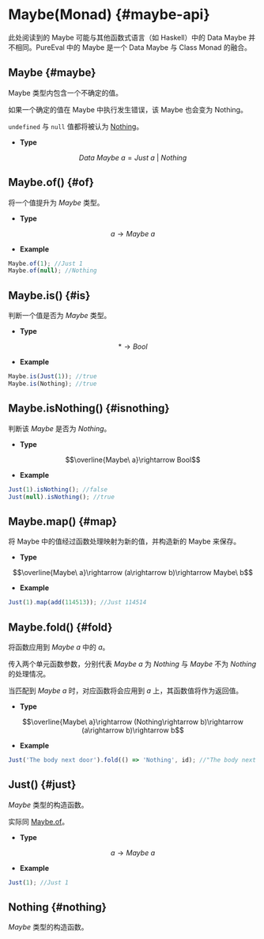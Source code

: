 # Maybe(Monad) {#maybe-api}

此处阅读到的 Maybe 可能与其他函数式语言（如 Haskell）中的 Data Maybe 并不相同。PureEval 中的 Maybe 是一个 Data Maybe 与 Class Monad 的融合。

## Maybe {#maybe}

Maybe 类型内包含一个不确定的值。

如果一个确定的值在 Maybe 中执行发生错误，该 Maybe 也会变为 Nothing。

`undefined` 与 `null` 值都将被认为 [Nothing](#Noting)。

-   **Type**

$$Data\ Maybe\ a=Just\ a\ |\ Nothing$$

## Maybe.of() {#of}

将一个值提升为 $Maybe$ 类型。

-   **Type**

$$a\rightarrow Maybe\ a$$

-   **Example**

```js
Maybe.of(1); //Just 1
Maybe.of(null); //Nothing
```

## Maybe.is() {#is}

判断一个值是否为 $Maybe$ 类型。

-   **Type**

$$*\rightarrow Bool$$

-   **Example**

```js
Maybe.is(Just(1)); //true
Maybe.is(Nothing); //true
```

## Maybe.isNothing() {#isnothing}

判断该 $Maybe$ 是否为 $Nothing$。

-   **Type**

$$\overline{Maybe\ a}\rightarrow Bool$$

-   **Example**

```js
Just(1).isNothing(); //false
Just(null).isNothing(); //true
```

## Maybe.map() {#map}

将 Maybe 中的值经过函数处理映射为新的值，并构造新的 Maybe 来保存。

-   **Type**

$$\overline{Maybe\ a}\rightarrow (a\rightarrow b)\rightarrow Maybe\ b$$

-   **Example**

```js
Just(1).map(add(114513)); //Just 114514
```

## Maybe.fold() {#fold}

将函数应用到 $Maybe\ a$ 中的 $a$。

传入两个单元函数参数，分别代表 $Maybe\ a$ 为 $Nothing$ 与 $Maybe$ 不为 $Nothing$ 的处理情况。

当匹配到 $Maybe\ a$ 时，对应函数将会应用到 $a$ 上，其函数值将作为返回值。

-   **Type**

$$\overline{Maybe\ a}\rightarrow (Nothing\rightarrow b)\rightarrow (a\rightarrow b)\rightarrow b$$

-   **Example**

```js
Just('The body next door').fold(() => 'Nothing', id); //"The body next door"
```

## Just() {#just}

$Maybe$ 类型的构造函数。

实际同 [Maybe.of](#of)。

-   **Type**

$$a\rightarrow Maybe\ a$$

-   **Example**

```js
Just(1); //Just 1
```

## Nothing {#nothing}

$Maybe$ 类型的构造函数。
